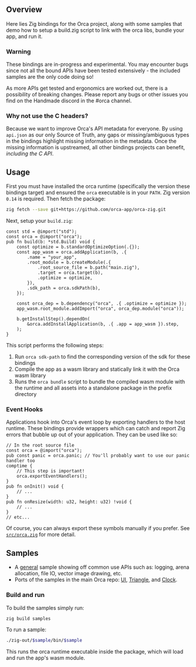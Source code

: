 ## Overview
Here lies Zig bindings for the Orca project, along with some samples that demo how to setup a build.zig script to link with the orca libs, bundle your app, and run it.

### Warning
These bindings are in-progress and experimental. You may encounter bugs since not all the bound APIs have been tested extensively - the included samples are the only code doing so!

As more APIs get tested and ergonomics are worked out, there is a possibility of breaking changes. Please report any bugs or other issues you find on the Handmade discord in the #orca channel.

### Why not use the C headers?
Because we want to improve Orca's API metadata for everyone. By using `api.json` as our only Source of Truth, any gaps or missing/ambiguous types in the bindings highlight missing information in the metadata. Once the missing information is upstreamed, all other bindings projects can benefit, *including the C API*.

## Usage
First you must have installed the orca runtime (specifically the version these bindings target) and ensured the `orca` executable is in your `PATH`. Zig version `0.14` is required. Then fetch the package:

```sh
zig fetch --save git+https://github.com/orca-app/orca-zig.git
```

Next, setup your `build.zig`:
```zig
const std = @import("std");
const orca = @import("orca");
pub fn build(b: *std.Build) void {
    const optimize = b.standardOptimizeOption(.{});
    const app_wasm = orca.addApplication(b, .{
        .name = "your_app",
        .root_module = b.createModule(.{
            .root_source_file = b.path("main.zig"),
            .target = orca.target(b),
            .optimize = optimize,
        }),
        .sdk_path = orca.sdkPath(b),
    });

    const orca_dep = b.dependency("orca", .{ .optimize = optimize });
    app_wasm.root_module.addImport("orca", orca_dep.module("orca"));

    b.getInstallStep().dependOn(
        &orca.addInstallApplication(b, .{ .app = app_wasm }).step,
    );
}
```
This script performs the following steps:

1. Run `orca sdk-path` to find the corresponding version of the sdk for these bindings
2. Compile the app as a wasm library and statically link it with the Orca wasm library
3. Runs the `orca bundle` script to bundle the compiled wasm module with the runtime and all assets into a standalone package in the prefix directory

### Event Hooks
Applications hook into Orca's event loop by exporting handlers to the host runtime. These bindings provide wrappers which can catch and report Zig errors that bubble up out of your application. They can be used like so:
```zig
// In the root source file
const orca = @import("orca");
pub const panic = orca.panic; // You'll probably want to use our panic handler too
comptime {
    // This step is important!
    orca.exportEventHandlers();
}
pub fn onInit() void {
    // ...
}
pub fn onResize(width: u32, height: u32) !void {
    // ...
}
// etc...
```
Of course, you can always export these symbols manually if you prefer. See [`src/orca.zig`](./src/orca.zig) for more detail.

## Samples
* A [general](./samples/general) sample showing off common use APIs such as: logging, arena allocation, file IO, vector image drawing, etc.
* Ports of the samples in the main Orca repo: [UI](./samples/ui), [Triangle](./samples/triangle), and [Clock](./samples/clock).

### Build and run
To build the samples simply run:
```sh
zig build samples
```
To run a sample:
```sh
./zig-out/$sample/bin/$sample
```
This runs the orca runtime executable inside the package, which will load and run the app's wasm module.
